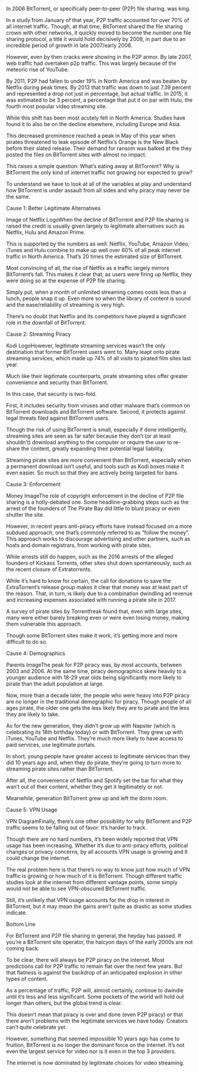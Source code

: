  In 2006 BitTorrent, or specifically peer-to-peer (P2P) file sharing. was king.

In a study from January of that year, P2P traffic accounted for over 70% of all internet traffic. Though, at that time, BitTorrent shared the file sharing crown with other networks, it quickly moved to become the number one file sharing protocol, a title it would hold decisively by 2008, in part due to an incredible period of growth in late 2007/early 2008.

However, even by then cracks were showing in the P2P armor. By late 2007, web traffic had overtaken p2p traffic. This was largely because of the meteoric rise of YouTube.

By 2011, P2P had fallen to under 19% in North America and was beaten by Netflix during peak times. By 2013 that traffic was down to just 7.39 percent and represented a drop not just in percentage, but actual traffic. In 2015, it was estimated to be 3 percent, a percentage that put it on par with Hulu, the fourth most popular video streaming site.

While this shift has been most acutely felt in North America. Studies have found it to also be on the decline elsewhere, including Europe and Asia.

This decreased prominence reached a peak in May of this year when pirates threatened to leak episode of Netflix’s Orange is the New Black before their slated release. Their demand for ransom was balked at the they posted the files on BitTorrent sites with almost no impact.

This raises a simple question: What’s eating away at BitTorrent? Why is BitTorrent the only kind of internet traffic not growing nor expected to grow?

To understand we have to look at all of the variables at play and understand how BitTorrent is under assault from all sides and why piracy may never be the same.

Cause 1: Better Legitimate Alternatives
Image of Netflix LogoWhen the decline of BitTorrent and P2P file sharing is raised the credit is usually given largely to legitimate alternatives such as Netflix, Hulu and Amazon Prime.

This is supported by the numbers as well. Netflix, YouTube, Amazon Video, iTunes and Hulu combine to make up well over 60% of all peak internet traffic in North America. That’s 20 times the estimated size of BitTorrent.

Most convincing of all, the rise of Netflix as a traffic largely mirrors BitTorrent’s fall. This makes it clear that, as users were firing up Netflix, they were doing so at the expense of P2P file sharing.

Simply put, when a month of unlimited streaming comes costs less than a lunch, people snap it up. Even more so when the library of content is sound and the ease/reliability of streaming is very high.

There’s no doubt that Netflix and its competitors have played a significant role in the downfall of BitTorrent.

Cause 2: Streaming Piracy
Kodi LogoHowever, legitimate streaming services wasn’t the only destination that former BitTorrent users went to. Many leapt onto pirate streaming services, which made up 74% of all visits to pirated film sites last year.

Much like their legitimate counterparts, pirate streaming sites offer greater convenience and security than BitTorrent.

In this case, that security is two-fold.

First, it includes security from viruses and other malware that’s common on BitTorrent downloads and BitTorrent software. Second, it protects against legal threats filed against BitTorrent users.

Though the risk of using BitTorrent is small, especially if done intelligently, streaming sites are seen as far safer because they don’t (or at least shouldn’t) download anything to the computer or require the user to re-share the content, greatly expanding their potential legal liability.

Streaming pirate sites are more convenient than BitTorrent, especially when a permanent download isn’t useful, and tools such as Kodi boxes make it even easier. So much so that they are actively being targeted for bans.

Cause 3: Enforcement
Money ImageThe role of copyright enforcement in the decline of P2P file sharing is a hotly-debated one. Some headline-grabbing steps such as the arrest of the founders of The Pirate Bay did little to blunt piracy or even shutter the site.

However, in recent years anti-piracy efforts have instead focused on a more subdued approach, one that’s commonly referred to as “follow the money”. This approach works to discourage advertising and other partners, such as hosts and domain registrars, from working with pirate sites.

While arrests still do happen, such as the 2016 arrests of the alleged founders of Kickass Torrents, other sites shut down spontaneously, such as the recent closure of Extratorrents.

While it’s hard to know for certain, the call for donations to save the ExtraTorrent’s release group makes it clear that money was at least part of the reason. That, in turn, is likely due to a combination dwindling ad revenue and increasing expenses associated with running a pirate site in 2017.

A survey of pirate sites by Torrentfreak found that, even with large sites, many were either barely breaking even or were even losing money, making them vulnerable this approach.

Though some BitTorrent sites make it work, it’s getting more and more difficult to do so.

Cause 4: Demographics
Parents ImageThe peak for P2P piracy was, by most accounts, between 2003 and 2006. At the same time, piracy demographics skew heavily to a younger audience with 18-29 year olds being significantly more likely to pirate than the adult population at large.

Now, more than a decade later, the people who were heavy into P2P piracy are no longer in the traditional demographic for piracy. Though people of all ages pirate, the older one gets the less likely they are to pirate and the less they are likely to take.

As for the new generation, they didn’t grow up with Napster (which is celebrating its 18th birthday today) or with BitTorrent. They grew up with iTunes, YouTube and Netflix. They’re much more likely to have access to paid services, use legitimate portals.

In short, young people have greater access to legitimate services than they did 10 years ago and, when they do pirate, they’re going to turn more to streaming pirate sites rather than BitTorrent.

After all, the convenience of Netflix and Spotify set the bar for what they wan’t out of their content, whether they get it legitimately or not.

Meanwhile, generation BitTorrent grew up and left the dorm room.

Cause 5: VPN Usage
VPN DiagramFinally, there’s one other possibility for why BitTorrent and P2P traffic seems to be falling out of favor: It’s harder to track.

Though there are no hard numbers, it’s been widely reported that VPN usage has been increasing. Whether it’s due to anti-piracy efforts, political changes or privacy concerns, by all accounts VPN usage is growing and it could change the internet.

The real problem here is that there’s no way to know just how much of VPN traffic is growing or how much of it is BitTorrent. Though different traffic studies look at the internet from different vantage points, some simply would not be able to see VPN-obscured BitTorrent traffic.

Still, it’s unlikely that VPN usage accounts for the drop in interest in BitTorrent, but it may mean the gains aren’t quite as drastic as some studies indicate.

Bottom Line
For BitTorrent and P2P file sharing in general, the heyday has passed. If you’re a BitTorrent site operator, the halcyon days of the early 2000s are not coming back.

To be clear, there will always be P2P piracy on the internet. Most predictions call for P2P traffic to remain flat over the next few years. But that flatness is against the backdrop of an anticipated explosion in other types of content.

As a percentage of traffic, P2P will, almost certainly, continue to dwindle until it’s less and less significant. Some pockets of the world will hold out longer than others, but the global trend is clear.

This doesn’t mean that piracy is over and done (even P2P piracy) or that there aren’t problems with the legitimate services we have today. Creators can’t quite celebrate yet.

However, something that seemed impossible 10 years ago has come to fruition, BitTorrent is no longer the dominant force on the internet. It’s not even the largest service for video nor is it even in the top 3 providers.

The internet is now dominated by legitimate choices for video streaming.